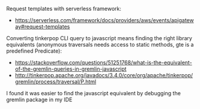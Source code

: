 Request templates with serverless framework:
- https://serverless.com/framework/docs/providers/aws/events/apigateway#request-templates

Converting tinkerpop CLI query to javascript means finding the right library equivalents (anonymous traversals needs access to static methods, gte is a predefined Predicate):
- https://stackoverflow.com/questions/51251768/what-is-the-equivalent-of-the-gremlin-queries-in-gremlin-javascript
- http://tinkerpop.apache.org/javadocs/3.4.0/core/org/apache/tinkerpop/gremlin/process/traversal/P.html

I found it was easier to find the javascript equivalent by debugging the gremlin package in my IDE